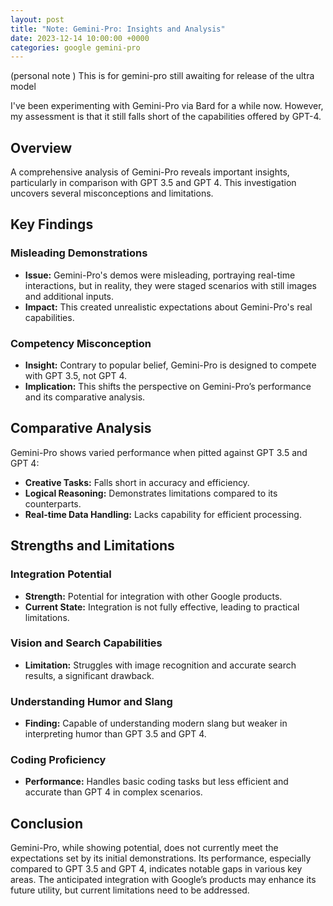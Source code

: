 ```yaml
---
layout: post
title: "Note: Gemini-Pro: Insights and Analysis"
date: 2023-12-14 10:00:00 +0000
categories: google gemini-pro
---
```


(personal note ) This is for gemini-pro still awaiting for release of the ultra model

I've been experimenting with Gemini-Pro via Bard for a while now. However, my assessment is that it still falls short of the capabilities offered by GPT-4.


## Overview
A comprehensive analysis of Gemini-Pro reveals important insights, particularly in comparison with GPT 3.5 and GPT 4. This investigation uncovers several misconceptions and limitations.

## Key Findings

### Misleading Demonstrations
- **Issue:** Gemini-Pro's demos were misleading, portraying real-time interactions, but in reality, they were staged scenarios with still images and additional inputs.
- **Impact:** This created unrealistic expectations about Gemini-Pro's real capabilities.

### Competency Misconception
- **Insight:** Contrary to popular belief, Gemini-Pro is designed to compete with GPT 3.5, not GPT 4.
- **Implication:** This shifts the perspective on Gemini-Pro’s performance and its comparative analysis.

## Comparative Analysis
Gemini-Pro shows varied performance when pitted against GPT 3.5 and GPT 4:

- **Creative Tasks:** Falls short in accuracy and efficiency.
- **Logical Reasoning:** Demonstrates limitations compared to its counterparts.
- **Real-time Data Handling:** Lacks capability for efficient processing.

## Strengths and Limitations

### Integration Potential
- **Strength:** Potential for integration with other Google products.
- **Current State:** Integration is not fully effective, leading to practical limitations.

### Vision and Search Capabilities
- **Limitation:** Struggles with image recognition and accurate search results, a significant drawback.

### Understanding Humor and Slang
- **Finding:** Capable of understanding modern slang but weaker in interpreting humor than GPT 3.5 and GPT 4.

### Coding Proficiency
- **Performance:** Handles basic coding tasks but less efficient and accurate than GPT 4 in complex scenarios.

## Conclusion
Gemini-Pro, while showing potential, does not currently meet the expectations set by its initial demonstrations. Its performance, especially compared to GPT 3.5 and GPT 4, indicates notable gaps in various key areas. The anticipated integration with Google’s products may enhance its future utility, but current limitations need to be addressed.


